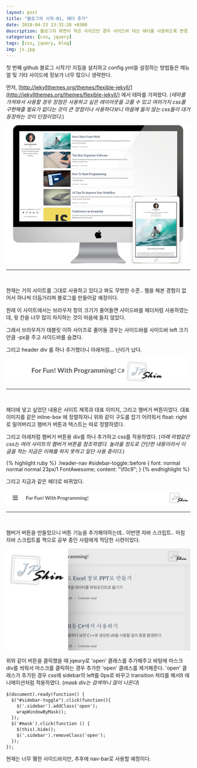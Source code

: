 ```yaml
---
layout: post
title: "블로그의 시작-01, 헤더 추가"
date: 2018-04-23 13:32:20 +0300
description: 블로그의 화면이 작은 사이즈인 경우 사이드바 대신 헤더를 사용하도록 변경
categories: [css, jquery]
tags: [css, jquery, blog]
img: js.jpg
---
```


첫 번째 github 블로그 시작기! 지킬을 설치하고 config.yml을 설정하는 방법들은 메뉴얼 및 기타 사이드에 정보가 너무 많으니 생략한다.

먼저, [http://jekyllthemes.org/themes/flexible-jekyll/](http://jekyllthemes.org/themes/flexible-jekyll/) 에서 테마를 가져왔다. (_테마를 가져와서 사용할 경우 장점은 사용하고 싶은 레이아웃을 고를 수 있고 여러가지 css를 구현해줄 필요가 없다는 것이 큰 장점이나 사용하다보니 마음에 들지 않는 css들이 대거 등장하는 것이 단점이었다._)

![promo-img](/assets/img/post-src/promo-img.jpg)

---  
<br>

현재는 거의 사이트를 그대로 사용하고 있다고 봐도 무방한 수준..
웹을 해본 경험이 없어서 하나씩 더듬거리며 블로그를 만들어갈 예정이다.

원래 이 사이트에서는 브라우저 창의 크기가 줄어들면 사이드바를 헤더처럼 사용하였는데, 윗 칸을 너무 많이 차지하는 것이 마음에 들지 않았다.

그래서 브라우저가 태블릿 이하 사이즈로 줄어들 경우는 사이드바를 사이드바 left 크기만큼 -px을 주고 사이드바를 숨겼다.

그리고 header div 를 하나 추가했더니 아래처럼... 난리가 났다.

![first-header](/assets/img/post-src/first-header.png)

---  
<br>

헤더에 넣고 싶었던 내용은 사이트 제목과 대표 이미지, 그리고 햄버거 버튼이었다. 대표 이미지를 같은 inline-box 에 정렬하자니 위와 같이 구도를 잡기 어려워서 float: right로 밀어버리고 햄버거 버튼과 텍스트는 따로 정렬하였다.

그리고 아래처럼 햄버거 버튼용 div를 하나 추가하고 css를 적용하였다. (_아래 마법같은 css는 여러 사이트의 햄버거 버튼을 참조하였다. 놀라울 정도로 간단한 내용이라서 이 글을 적는 지금은 이해를 하지 못하고 일단 사용 중이다._)

{% highlight ruby %}
.header-nav #sidebar-toggle::before {
    font: normal normal normal 23px/1 FontAwesome;
    content: "\f0c9";
  }
{% endhighlight %}

그리고 지금과 같은 헤더로 바뀌었다.

![second-header](/assets/img/post-src/second-header.png)

---  
<br>

햄버거 버튼을 만들었으니 버튼 기능을 추가해야하는데.. 이번엔 자바 스크립트.. 마침 자바 스크립트를 책으로 공부 중인 사람에게 적당한 시련이었다.

![clicked-hamberger](/assets/img/post-src/clicked-hamberger.png)

위와 같이 버튼을 클릭했을 때 jqeury로 'open' 클래스를 추가해주고 바탕에 마스크 div를 씌워서 마스크를 클릭하는 경우 추가한 'open' 클래스를 제거해준다. 'open' 클래스가 추가된 경우 css에 sidebar의 left를 0px로 바꾸고 transition 처리를 해서ß 애니메이션처럼 적용하였다. (_mask div는 검색하니 많이 나온다_)

```
$(document).ready(function() {
  $("#sidebar-toggle").click(function(){
    $('.sidebar').addClass('open');
    wrapWindowByMask();
  });
  $('#mask').click(function () {
    $(this).hide();
    $('.sidebar').removeClass('open');
  });
});
```

현재는 너무 휑한 사이드바지만, 추후에 nav-bar로 사용할 예정이다.
